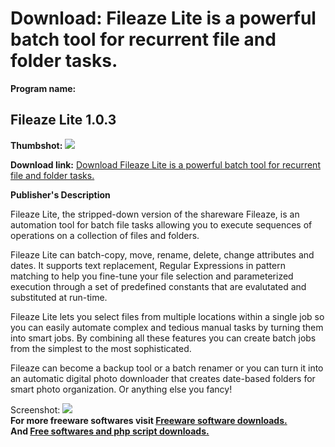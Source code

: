 # Download: Fileaze Lite is a powerful batch tool for recurrent file and folder tasks.

**Program name:**

## Fileaze Lite 1.0.3

  
**Thumbshot:** ![](http://www.freewarefiles.com/screenshot/fileazelite_md.jpg)   
  
**Download link:** [Download Fileaze Lite is a powerful batch tool for recurrent file and folder tasks.](http://freesoftwares.boysofts.com/Fileaze-Lite_program_28204.html)  
  


**Publisher's Description**  
  


Fileaze Lite, the stripped-down version of the shareware Fileaze, is an automation tool for batch file tasks allowing you to execute sequences of operations on a collection of files and folders. 

Fileaze Lite can batch-copy, move, rename, delete, change attributes and dates. It supports text replacement, Regular Expressions in pattern matching to help you fine-tune your file selection and parameterized execution through a set of predefined constants that are evalutated and substituted at run-time. 

Fileaze Lite lets you select files from multiple locations within a single job so you can easily automate complex and tedious manual tasks by turning them into smart jobs. By combining all these features you can create batch jobs from the simplest to the most sophisticated. 

Fileaze can become a backup tool or a batch renamer or you can turn it into an automatic digital photo downloader that creates date-based folders for smart photo organization. Or anything else you fancy! 

  
  
Screenshot: ![](http://www.freewarefiles.com/screenshot/fileazelite.jpg)   
**For more freeware softwares visit [Freeware software downloads.](http://freesoftwares.boysofts.com/)**   
**And [Free softwares and php script downloads.](http://www.boysofts.com/)**
